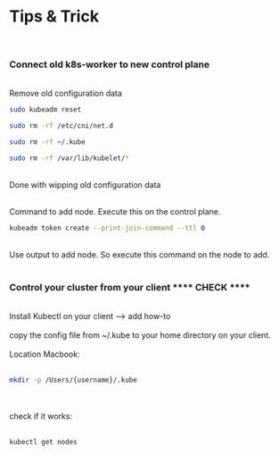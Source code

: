 # Tips & Trick
<br>

### Connect old k8s-worker to new control plane
<br>
Remove old configuration data

```sh
sudo kubeadm reset
```

```sh
sudo rm -rf /etc/cni/net.d
```

```sh
sudo rm -rf ~/.kube
```

```sh
sudo rm -rf /var/lib/kubelet/*
```
<br>
Done with wipping old configuration data
<br>
<br>

Command to add node. Execute this on the control plane.
<br>

```sh
kubeadm token create --print-join-command --ttl 0
```
<br>
Use output to add node. So execute this command on the node to add.
<br>
<br>

### Control your cluster from your client  **** CHECK ****
<br>
Install Kubectl on your client --> add how-to
<br>
<br>
copy the config file from ~/.kube to your home directory on your client.
<br>
<br>
Location Macbook:
<br>
<br>

```sh
mkdir -p /Users/{username}/.kube
```
<br>
<br>
check if it works:
<br>
<br>

```sh
kubectl get nodes
```
